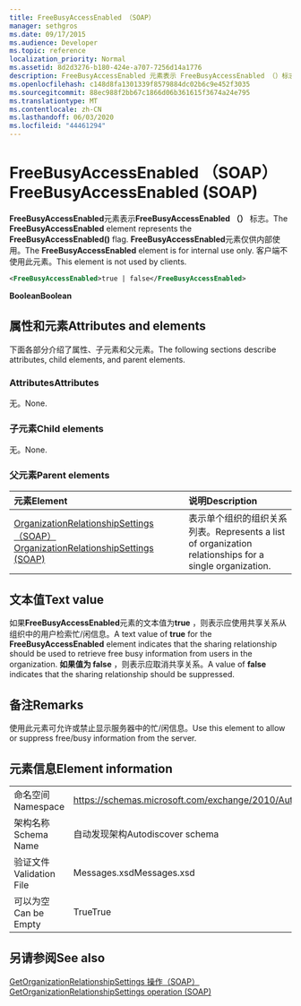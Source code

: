 ```yaml
---
title: FreeBusyAccessEnabled （SOAP）
manager: sethgros
ms.date: 09/17/2015
ms.audience: Developer
ms.topic: reference
localization_priority: Normal
ms.assetid: 8d2d3276-b180-424e-a707-7256d14a1776
description: FreeBusyAccessEnabled 元素表示 FreeBusyAccessEnabled （）标志。 FreeBusyAccessEnabled 元素仅供内部使用。 客户端不使用此元素。
ms.openlocfilehash: c148d8fa1301339f8579884dc02b6c9e452f3035
ms.sourcegitcommit: 88ec988f2bb67c1866d06b361615f3674a24e795
ms.translationtype: MT
ms.contentlocale: zh-CN
ms.lasthandoff: 06/03/2020
ms.locfileid: "44461294"
---
```

# <a name="freebusyaccessenabled-soap"></a><span data-ttu-id="006a8-105">FreeBusyAccessEnabled （SOAP）</span><span class="sxs-lookup"><span data-stu-id="006a8-105">FreeBusyAccessEnabled (SOAP)</span></span>

<span data-ttu-id="006a8-106">**FreeBusyAccessEnabled**元素表示**FreeBusyAccessEnabled （）** 标志。</span><span class="sxs-lookup"><span data-stu-id="006a8-106">The **FreeBusyAccessEnabled** element represents the **FreeBusyAccessEnabled()** flag.</span></span> <span data-ttu-id="006a8-107">**FreeBusyAccessEnabled**元素仅供内部使用。</span><span class="sxs-lookup"><span data-stu-id="006a8-107">The **FreeBusyAccessEnabled** element is for internal use only.</span></span> <span data-ttu-id="006a8-108">客户端不使用此元素。</span><span class="sxs-lookup"><span data-stu-id="006a8-108">This element is not used by clients.</span></span> 
  
```XML
<FreeBusyAccessEnabled>true | false</FreeBusyAccessEnabled>
```

 <span data-ttu-id="006a8-109">**Boolean**</span><span class="sxs-lookup"><span data-stu-id="006a8-109">**Boolean**</span></span>
## <a name="attributes-and-elements"></a><span data-ttu-id="006a8-110">属性和元素</span><span class="sxs-lookup"><span data-stu-id="006a8-110">Attributes and elements</span></span>

<span data-ttu-id="006a8-111">下面各部分介绍了属性、子元素和父元素。</span><span class="sxs-lookup"><span data-stu-id="006a8-111">The following sections describe attributes, child elements, and parent elements.</span></span>
  
### <a name="attributes"></a><span data-ttu-id="006a8-112">Attributes</span><span class="sxs-lookup"><span data-stu-id="006a8-112">Attributes</span></span>

<span data-ttu-id="006a8-113">无。</span><span class="sxs-lookup"><span data-stu-id="006a8-113">None.</span></span>
  
### <a name="child-elements"></a><span data-ttu-id="006a8-114">子元素</span><span class="sxs-lookup"><span data-stu-id="006a8-114">Child elements</span></span>

<span data-ttu-id="006a8-115">无。</span><span class="sxs-lookup"><span data-stu-id="006a8-115">None.</span></span>
  
### <a name="parent-elements"></a><span data-ttu-id="006a8-116">父元素</span><span class="sxs-lookup"><span data-stu-id="006a8-116">Parent elements</span></span>

|<span data-ttu-id="006a8-117">**元素**</span><span class="sxs-lookup"><span data-stu-id="006a8-117">**Element**</span></span>|<span data-ttu-id="006a8-118">**说明**</span><span class="sxs-lookup"><span data-stu-id="006a8-118">**Description**</span></span>|
|:-----|:-----|
|[<span data-ttu-id="006a8-119">OrganizationRelationshipSettings （SOAP）</span><span class="sxs-lookup"><span data-stu-id="006a8-119">OrganizationRelationshipSettings (SOAP)</span></span>](organizationrelationshipsettings-soap.md) <br/> |<span data-ttu-id="006a8-120">表示单个组织的组织关系列表。</span><span class="sxs-lookup"><span data-stu-id="006a8-120">Represents a list of organization relationships for a single organization.</span></span>  <br/> |
   
## <a name="text-value"></a><span data-ttu-id="006a8-121">文本值</span><span class="sxs-lookup"><span data-stu-id="006a8-121">Text value</span></span>

<span data-ttu-id="006a8-122">如果**FreeBusyAccessEnabled**元素的文本值为**true** ，则表示应使用共享关系从组织中的用户检索忙/闲信息。</span><span class="sxs-lookup"><span data-stu-id="006a8-122">A text value of **true** for the **FreeBusyAccessEnabled** element indicates that the sharing relationship should be used to retrieve free busy information from users in the organization.</span></span> <span data-ttu-id="006a8-123">**如果值为 false** ，则表示应取消共享关系。</span><span class="sxs-lookup"><span data-stu-id="006a8-123">A value of **false** indicates that the sharing relationship should be suppressed.</span></span> 
  
## <a name="remarks"></a><span data-ttu-id="006a8-124">备注</span><span class="sxs-lookup"><span data-stu-id="006a8-124">Remarks</span></span>

<span data-ttu-id="006a8-125">使用此元素可允许或禁止显示服务器中的忙/闲信息。</span><span class="sxs-lookup"><span data-stu-id="006a8-125">Use this element to allow or suppress free/busy information from the server.</span></span> 
  
## <a name="element-information"></a><span data-ttu-id="006a8-126">元素信息</span><span class="sxs-lookup"><span data-stu-id="006a8-126">Element information</span></span>

|||
|:-----|:-----|
|<span data-ttu-id="006a8-127">命名空间</span><span class="sxs-lookup"><span data-stu-id="006a8-127">Namespace</span></span>  <br/> |https://schemas.microsoft.com/exchange/2010/Autodiscover  <br/> |
|<span data-ttu-id="006a8-128">架构名称</span><span class="sxs-lookup"><span data-stu-id="006a8-128">Schema Name</span></span>  <br/> |<span data-ttu-id="006a8-129">自动发现架构</span><span class="sxs-lookup"><span data-stu-id="006a8-129">Autodiscover schema</span></span>  <br/> |
|<span data-ttu-id="006a8-130">验证文件</span><span class="sxs-lookup"><span data-stu-id="006a8-130">Validation File</span></span>  <br/> |<span data-ttu-id="006a8-131">Messages.xsd</span><span class="sxs-lookup"><span data-stu-id="006a8-131">Messages.xsd</span></span>  <br/> |
|<span data-ttu-id="006a8-132">可以为空</span><span class="sxs-lookup"><span data-stu-id="006a8-132">Can be Empty</span></span>  <br/> |<span data-ttu-id="006a8-133">True</span><span class="sxs-lookup"><span data-stu-id="006a8-133">True</span></span>  <br/> |
   
## <a name="see-also"></a><span data-ttu-id="006a8-134">另请参阅</span><span class="sxs-lookup"><span data-stu-id="006a8-134">See also</span></span>



[<span data-ttu-id="006a8-135">GetOrganizationRelationshipSettings 操作（SOAP）</span><span class="sxs-lookup"><span data-stu-id="006a8-135">GetOrganizationRelationshipSettings operation (SOAP)</span></span>](getorganizationrelationshipsettings-operation-soap.md)

